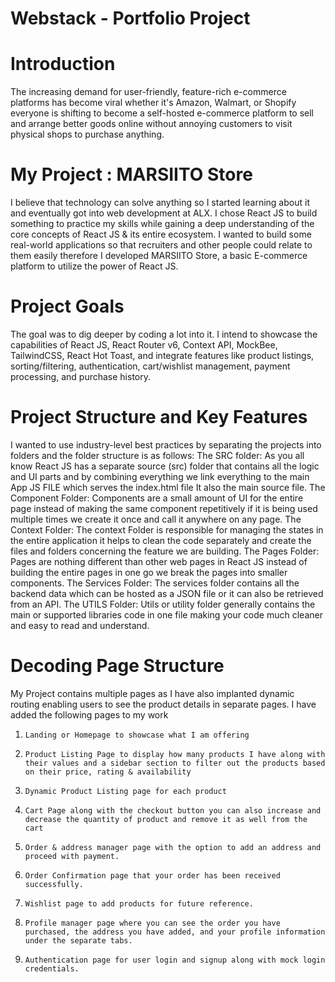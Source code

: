 # Webstack - Portfolio Project

# Introduction

The increasing demand for user-friendly, feature-rich e-commerce platforms has become viral whether it's Amazon, Walmart, or Shopify everyone is shifting to become a self-hosted e-commerce platform to sell and arrange better goods online without annoying customers to visit physical shops to purchase anything.

# My Project : MARSIITO Store

I believe that technology can solve anything so I started learning about it and eventually got into web development at ALX. I chose React JS to build something to practice my skills while gaining a deep understanding of the core concepts of React JS & its entire ecosystem.
I wanted to build some real-world applications so that recruiters and other people could relate to them easily therefore I developed MARSIITO Store, a basic E-commerce platform to utilize the power of React JS.

# Project Goals

The goal was to dig deeper by coding a lot into it. I intend to showcase the capabilities of React JS, React Router v6, Context API, MockBee, TailwindCSS, React Hot Toast, and integrate features like product listings, sorting/filtering, authentication, cart/wishlist management, payment processing, and purchase history.

# Project Structure and Key Features 

I wanted to use industry-level best practices by separating the projects into folders and the folder structure is as follows:
The SRC folder: As you all know React JS has a separate source (src) folder that contains all the logic and UI parts and by combining everything we link everything to the main App JS FILE which serves the index.html file It also the main source file.
The Component Folder: Components are a small amount of UI for the entire page instead of making the same component repetitively if it is being used multiple times we create it once and call it anywhere on any page.
The Context Folder: The context Folder is responsible for managing the states in the entire application it helps to clean the code separately and create the files and folders concerning the feature we are building.
The Pages Folder: Pages are nothing different than other web pages in React JS instead of building the entire pages in one go we break the pages into smaller components.
The Services Folder: The services folder contains all the backend data which can be hosted as a JSON file or it can also be retrieved from an API.
The UTILS Folder: Utils or utility folder generally contains the main or supported libraries code in one file making your code much cleaner and easy to read and understand.

# Decoding Page Structure 

My Project contains multiple pages as I have also implanted dynamic routing enabling users to see the product details in separate pages.
I have added the following pages to my work
1.     Landing or Homepage to showcase what I am offering
2.     Product Listing Page to display how many products I have along with their values and a sidebar section to filter out the products based on their price, rating & availability
3.     Dynamic Product Listing page for each product
4.     Cart Page along with the checkout button you can also increase and decrease the quantity of product and remove it as well from the cart
5.     Order & address manager page with the option to add an address and proceed with payment.
6.     Order Confirmation page that your order has been received successfully.
7.     Wishlist page to add products for future reference.
8.     Profile manager page where you can see the order you have purchased, the address you have added, and your profile information under the separate tabs.
9.     Authentication page for user login and signup along with mock login credentials.
